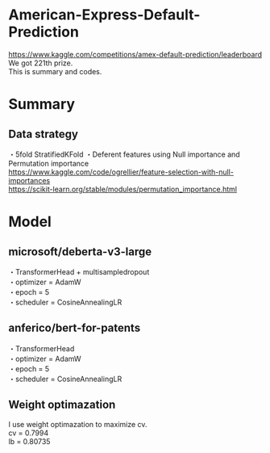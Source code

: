 # American-Express-Default-Prediction

https://www.kaggle.com/competitions/amex-default-prediction/leaderboard
We got 221th prize.  
This is summary and codes.

# Summary

## Data strategy
・5fold StratifiedKFold
・Deferent features using Null importance and Permutation importance  
https://www.kaggle.com/code/ogrellier/feature-selection-with-null-importances  
https://scikit-learn.org/stable/modules/permutation_importance.html  

# Model
## microsoft/deberta-v3-large
・TransformerHead + multisampledropout  
・optimizer = AdamW  
・epoch = 5  
・scheduler = CosineAnnealingLR  

## anferico/bert-for-patents
・TransformerHead  
・optimizer = AdamW   
・epoch = 5    
・scheduler = CosineAnnealingLR  

## Weight optimazation 
I use weight optimazation to maximize cv.  
 cv = 0.7994    
 lb = 0.80735


